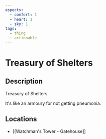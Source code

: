 ```yaml
---
aspects:
  - comfort: 1
  - heart: 1
  - sky: 1
tags:
  - thing
  - actionable
---
```


# Treasury of Shelters

## Description
Treasury of Shelters

It's like an armoury for not getting pneumonia.
## Locations
- [[Watchman's Tower - Gatehouse]]
